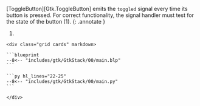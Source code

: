 [ToggleButton][Gtk.ToggleButton] emits the `toggled` signal every time its button is pressed.
For correct functionality, the signal handler must test for the state of the button (1).
{: .annotate }

1.  

    <div class="grid cards" markdown>

    ```blueprint
    --8<-- "includes/gtk/GtkStack/00/main.blp"
    ```

    ```py hl_lines="22-25"
    --8<-- "includes/gtk/GtkStack/00/main.py"
    ```

    </div>
